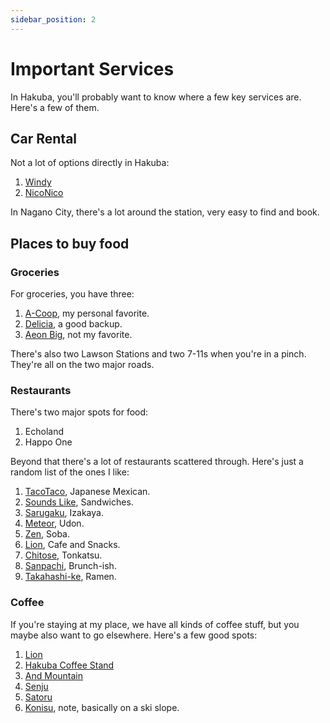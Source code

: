 ```yaml
---
sidebar_position: 2
---
```


# Important Services

In Hakuba, you'll probably want to know where a few key services are.  Here's a
few of them.

## Car Rental

Not a lot of options directly in Hakuba:

1. [Windy](https://www.windy-kobeya.com/car-rental/)
2. [NicoNico](https://www.2525r.com/nagano/kitaazumigunhakuba/store-01453-001.html?utm_source=google&utm_medium=maps)

In Nagano City, there's a lot around the station, very easy to find and book.

## Places to buy food

### Groceries 

For groceries, you have three:

1. [A-Coop](https://maps.app.goo.gl/MYDsZnZ2yCmtXPp6A), my personal favorite.
1. [Delicia](https://maps.app.goo.gl/9kGSxBVKcVMcMTvE9), a good backup.
1. [Aeon Big](https://maps.app.goo.gl/GV8xb2Sh7AK7TwodA), not my favorite.

There's also two Lawson Stations and two 7-11s when you're in a pinch.  They're
all on the two major roads.

### Restaurants

There's two major spots for food:

1. Echoland
2. Happo One

Beyond that there's a lot of restaurants scattered through.  Here's just a
random list of the ones I like:

1. [TacoTaco](https://maps.app.goo.gl/iaoj78fW9NzybfN27), Japanese Mexican.
2. [Sounds Like](https://maps.app.goo.gl/RZUDUTpjGS3o7YtR7), Sandwiches.
3. [Sarugaku](https://maps.app.goo.gl/uqfg5nmnvn17v9W98), Izakaya.
4. [Meteor](https://maps.app.goo.gl/xkv15an2iZMzdghP9), Udon.
5. [Zen](https://maps.app.goo.gl/6kr1sPu56UDnQJYE7), Soba.
6. [Lion](https://maps.app.goo.gl/k6Sq1WGa2yfh8zha9), Cafe and Snacks.
7. [Chitose](https://maps.app.goo.gl/hPXXRFRENCC2z4mHA), Tonkatsu.
8. [Sanpachi](https://maps.app.goo.gl/aDriErdwKFTdy5uM9), Brunch-ish.
9. [Takahashi-ke](https://maps.app.goo.gl/4uZCRcNfwwseWHN86), Ramen.

### Coffee

If you're staying at my place, we have all kinds of coffee stuff, but you maybe
also want to go elsewhere.  Here's a few good spots:

1. [Lion](https://maps.app.goo.gl/k6Sq1WGa2yfh8zha9)
1. [Hakuba Coffee Stand](https://maps.app.goo.gl/vUViXRe4XrXviPf5A)
1. [And Mountain](https://maps.app.goo.gl/iKanakf938Hzz7ts5)
1. [Senju](https://maps.app.goo.gl/TyCsaehXSGLHQAwa7)
1. [Satoru](https://maps.app.goo.gl/SFsVsMca8ni5q1Zr6)
1. [Konisu](https://maps.app.goo.gl/CCWQqMjwXWtp7rK98), note, basically on a
   ski slope.
